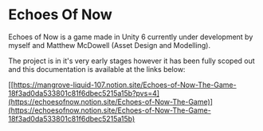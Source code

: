 # Echoes Of Now

Echoes of Now is a game made in Unity 6 currently under development by myself and Matthew McDowell (Asset Design and Modelling).

The project is in it's very early stages however it has been fully scoped out and this documentation is available at the links below:

[[https://mangrove-liquid-107.notion.site/Echoes-of-Now-The-Game-18f3ad0da533801c81f6dbec5215a15b?pvs=4](https://echoesofnow.notion.site/Echoes-of-Now-The-Game)](https://echoesofnow.notion.site/Echoes-of-Now-The-Game-18f3ad0da533801c81f6dbec5215a15b)

